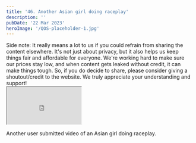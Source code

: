 ```yaml
---
title: '46. Another Asian girl doing raceplay'
description: ''
pubDate: '22 Mar 2023'
heroImage: '/QOS-placeholder-1.jpg'
---
```

<div class="video_paragraph_header"> Side note: It really means a lot to us if you could refrain from sharing the content elsewhere. It's not just about privacy, but it also helps us keep things fair and affordable for everyone. We're working hard to make sure our prices stay low, and when content gets leaked without credit, it can make things tough. So, if you do decide to share, please consider giving a shoutout/credit to the website. We truly appreciate your understanding and support!</div>

<iframe src="https://drive.google.com/file/d/1lLy2neIagek5LZf5NIBVY5grY1yJA6CU/preview" width="200" height="100" allow="autoplay" allowfullscreen="allowfullscreen"></iframe>

Another user submitted video of an Asian girl doing raceplay.
<br>
<br>
<!---<a class="read_more" href="https://drive.google.com/file/d/1lLy2neIagek5LZf5NIBVY5grY1yJA6CU/view?usp=sharing">Download</a>--->